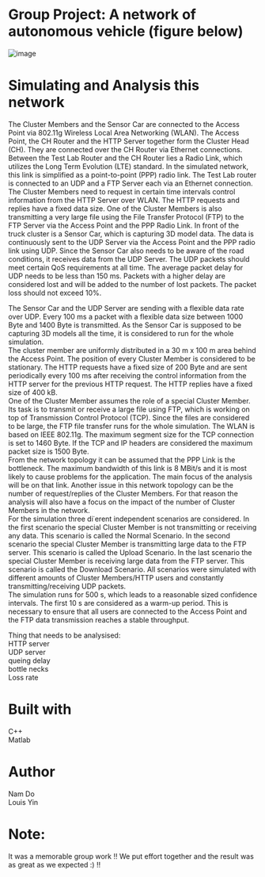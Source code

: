 # Group Project: A network of autonomous vehicle (figure below)


![image](https://user-images.githubusercontent.com/15823161/52301287-65b38400-298a-11e9-81fb-4bf29ebcaae7.png)


# Simulating and Analysis this network
The Cluster Members and the Sensor Car are connected to the Access Point via 802.11g Wireless Local Area Networking (WLAN). The Access Point, the CH Router and the HTTP Server together form the Cluster Head (CH). They are connected over the CH Router via Ethernet connections. Between the Test Lab Router and the CH Router lies a Radio Link, which utilizes the Long Term Evolution (LTE) standard. In the simulated network, this link is simplified as a point-to-point (PPP) radio link. The Test Lab router is connected to an UDP and a FTP Server each via an Ethernet connection. <br />
The Cluster Members need to request in certain time intervals control information from the HTTP Server over WLAN. The HTTP requests and replies have a fixed data size. One of the Cluster Members is also transmitting a very large file using the File Transfer Protocol (FTP) to the FTP Server via the Access Point and the PPP Radio Link. In front of the truck cluster is a Sensor Car, which is capturing 3D model data. The data is continuously sent to the UDP Server via the Access Point and the PPP radio link using UDP. Since the Sensor Car also needs to be aware of the road conditions, it receives data from the UDP Server. The UDP packets should meet certain QoS requirements at all time. The average packet delay for UDP needs to be less than 150 ms. Packets with a higher delay are considered lost and will be added to the number of lost packets. The packet loss should not exceed 10%. <br />

The Sensor Car and the UDP Server are sending with a flexible data rate over UDP. Every 100 ms a packet with a flexible data size between 1000 Byte and 1400 Byte is transmitted. As the Sensor Car is supposed to be capturing 3D models all the time, it is considered to run for the whole simulation. <br />
The cluster member are uniformly distributed in a 30 m x 100 m area behind the Access Point. The position of every Cluster Member is considered to be stationary. The HTTP requests have a fixed size of 200 Byte and are sent periodically every 100 ms after receiving the control information from the HTTP server for the previous HTTP request. The HTTP replies have a fixed size of 400 kB. <br />
One of the Cluster Member assumes the role of a special Cluster Member. Its task is to transmit or receive a large file using FTP, which is working on top of Transmission Control Protocol (TCP). Since the files are considered to be large, the FTP file transfer runs for the whole simulation. The WLAN is based on IEEE 802.11g. The maximum segment size for the TCP connection is set to 1460 Byte. If the TCP and IP headers are considered the maximum packet size is 1500 Byte. <br />
From the network topology it can be assumed that the PPP Link is the bottleneck. The maximum bandwidth of this link is 8 MBit/s and it is most likely to cause problems for the application. The main focus of the analysis will be on that link. Another issue in this network topology can be the number of request/replies of the Cluster Members. For that reason the analysis will also have a focus on the impact of the number of Cluster Members in the network. <br />
For the simulation three di˙erent independent scenarios are considered. In the first scenario the special Cluster Member is not transmitting or receiving any data. This scenario is called the Normal Scenario. In the second scenario the special Cluster Member is transmitting large data to the FTP server. This scenario is called the Upload Scenario. In the last scenario the special Cluster Member is receiving large data from the FTP server. This scenario is called the Download Scenario. All scenarios were simulated with different amounts of Cluster Members/HTTP users and constantly transmitting/receiving UDP packets. <br />
The simulation runs for 500 s, which leads to a reasonable sized confidence intervals. The first 10 s are considered as a warm-up period. This is necessary to ensure that all users are connected to the Access Point and the FTP data transmission reaches a stable throughput. <br />

Thing that needs to be analysised: <br />
HTTP server <br />
UDP server <br />
queing delay <br />
bottle necks <br />
Loss rate <br />
 
# Built with
C++ <br />
Matlab

# Author
Nam Do <br />
Louis Yin

# Note:
It was a memorable group work !! We put effort together and the result was as great as we expected :) !!
